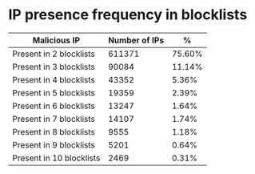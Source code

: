 # IP presence frequency in blocklists
| Malicious IP | Number of IPs | % |
|----|----|----|
| Present in 2 blocklists | 611371 | 75.60% |
| Present in 3 blocklists | 90084 | 11.14% |
| Present in 4 blocklists | 43352 | 5.36% |
| Present in 5 blocklists | 19359 | 2.39% |
| Present in 6 blocklists | 13247 | 1.64% |
| Present in 7 blocklists | 14107 | 1.74% |
| Present in 8 blocklists | 9555 | 1.18% |
| Present in 9 blocklists | 5201 | 0.64% |
| Present in 10 blocklists | 2469 | 0.31% |
